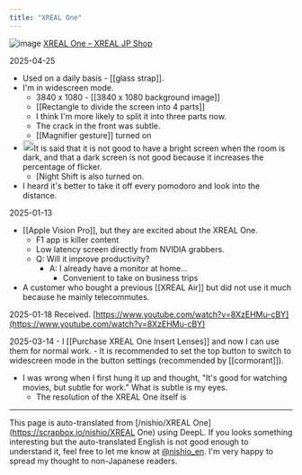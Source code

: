 ```yaml
---
title: "XREAL One"
---
```


![image](https://gyazo.com/0c9261aae74ff40147caa0125a6ec01c/thumb/1000)
[XREAL One – XREAL JP Shop](https://jp.shop.xreal.com/products/xreal-one)

2025-04-25
- Used on a daily basis
        - [[glass strap]].
- I'm in widescreen mode.
    - 3840 x 1080
            - [[3840 x 1080 background image]]
    - [[Rectangle to divide the screen into 4 parts]]
    - I think I'm more likely to split it into three parts now.
    - The crack in the front was subtle.
    - [[Magnifier gesture]] turned on
- <img src='https://scrapbox.io/api/pages/nishio-en/o3/icon' alt='o3.icon' height="19.5"/>It is said that it is not good to have a bright screen when the room is dark, and that a dark screen is not good because it increases the percentage of flicker.
    - [Night Shift is also turned on.
- I heard it's better to take it off every pomodoro and look into the distance.


2025-01-13
- [[Apple Vision Pro]], but they are excited about the XREAL One.
    - F1 app is killer content
    - Low latency screen directly from NVIDIA grabbers.
    - Q: Will it improve productivity?
        - A: I already have a monitor at home...
            - Convenient to take on business trips
- A customer who bought a previous [[XREAL Air]] but did not use it much because he mainly telecommutes.

2025-01-18 Received.
[https://www.youtube.com/watch?v=8XzEHMu-cBY](https://www.youtube.com/watch?v=8XzEHMu-cBY)

2025-03-14
    - I [[Purchase XREAL One Insert Lenses]] and now I can use them for normal work.
    - It is recommended to set the top button to switch to widescreen mode in the button settings (recommended by [[cormorant]]).
- I was wrong when I first hung it up and thought, "It's good for watching movies, but subtle for work." What is subtle is my eyes.
    - The resolution of the XREAL One itself is

---
This page is auto-translated from [/nishio/XREAL One](https://scrapbox.io/nishio/XREAL One) using DeepL. If you looks something interesting but the auto-translated English is not good enough to understand it, feel free to let me know at [@nishio_en](https://twitter.com/nishio_en). I'm very happy to spread my thought to non-Japanese readers.